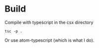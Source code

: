 # Build

Compile with typescript in the csx directory

```
tsc -p .
```

Or use atom-typescript (which is what I do). 
